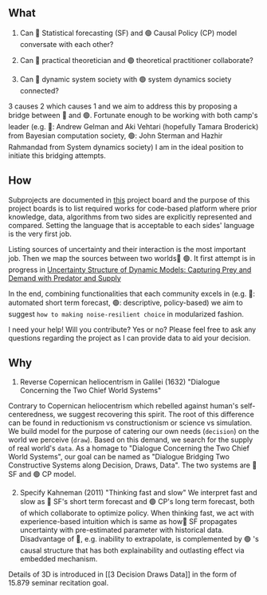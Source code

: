 ## What
1. Can 🔺 Statistical forecasting (SF) and 🟢  Causal Policy (CP) model conversate with each other?

2. Can 🔺 practical theoretician and 🟢 theoretical practitioner collaborate?

3. Can 🔺 dynamic system society with 🟢  system dynamics society connected?

3 causes 2 which causes 1 and we aim to address this by proposing a bridge between 🔺 and 🟢. Fortunate enough to be working with both camp's leader (e.g. 🔺: Andrew Gelman and Aki Vehtari (hopefully Tamara Broderick) from Bayesian computation society, 🟢: John Sterman and Hazhir Rahmandad from System dynamics society) I am in the ideal position to initiate this bridging attempts.


## How
Subprojects are documented in [this](https://github.com/users/hyunjimoon/projects/2 ) project board and the purpose of this project boards is to list required works for code-based platform where prior knowledge, data, algorithms from two sides are explicitly represented and compared. Setting the language that is acceptable to each sides' language is the very first job. 

Listing sources of uncertainty and their interaction is the most important job. Then we map the sources between two worlds🔺 🟢. It first attempt is in progress in [Uncertainty Structure of Dynamic Models: Capturing Prey and Demand with Predator and Supply](https://github.com/hyunjimoon/DataInDM/issues/2)

In the end, combining functionalities that each community excels in (e.g. 🔺: automated short term forecast, 🟢: descriptive, policy-based) we aim to suggest `how to making noise-resilient choice` in modularized fashion.

I need your help! Will you contribute? Yes or no? Please feel free to ask any questions regarding the project as I can provide data to aid your decision. 

## Why 
1. Reverse Copernican heliocentrism in Galilei (1632) "Dialogue Concerning the Two Chief World Systems"

Contrary to Copernican heliocentrism which rebelled against human's self-centeredness, we suggest recovering this spirit. The root of this difference can be found in reductionism vs constructionism or science vs simulation. We build model for the purpose of catering our own needs (`decision`) on the world we perceive (`draw`). Based on this demand, we search for the supply of real world's `data`. As a homage to "Dialogue Concerning the Two Chief World Systems", our goal can be named as "Dialogue Bridging Two Constructive Systems along Decision, Draws, Data". The two systems are 🔺 SF and 🟢  CP model. 

2. Specify Kahneman (2011) "Thinking fast and slow" 
We interpret fast and slow as 🔺 SF's short term forecast and 🟢  CP's long term forecast, both of which collaborate to optimize policy. When thinking fast, we act with experience-based intuition which is same as how🔺 SF propagates uncertainty with pre-estimated parameter with historical data. Disadvantage of 🔺, e.g. inability to extrapolate, is complemented by 🟢 's causal structure that has both explainability and outlasting effect via embedded mechanism.

Details of 3D is introduced in [[3 Decision Draws Data]] in the form of 15.879 seminar recitation goal.